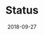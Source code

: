 ---
title: Status
linktitle: Status
identifier: status-vote
description: View the vote status of an account
date: 2018-09-27
publishdate: 2018-09-27
lastmod: 2018-09-27
categories: [eosc-vote-commands]
keywords: []
menu:
  docs:
    parent: "eosc-vote-commands"
    identifier: eosc_vote_status
    weight: 40
weight: 40
sections_weight: 40
draft: false
aliases: []
toc: false
auto_content: true
---